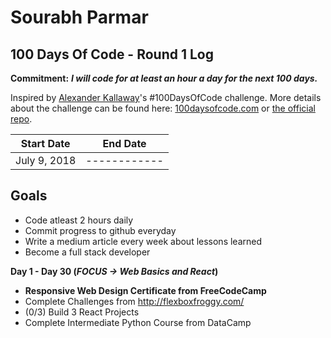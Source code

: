# Sourabh Parmar 

## 100 Days Of Code - Round 1 Log

**Commitment:** **_I will code for at least an hour a day for the next 100 days._**

Inspired by [Alexander Kallaway](https://twitter.com/ka11away)'s #100DaysOfCode challenge. More details about the challenge can be found here: [100daysofcode.com](http://100daysofcode.com/) or [the official repo](https://github.com/Kallaway/100-days-of-code).

| Start Date   | End Date     |
| ------------ | ------------ |
| July 9, 2018 | ------------ |

## Goals

* Code atleast 2 hours daily
* Commit progress to github everyday
* Write a medium article every week about lessons learned
* Become a full stack developer

**Day 1 - Day 30 (***FOCUS -> Web Basics and React***)**
*  **Responsive Web Design Certificate from FreeCodeCamp**
*  Complete Challenges from http://flexboxfroggy.com/
* (0/3) Build 3 React Projects
* Complete Intermediate Python Course from DataCamp